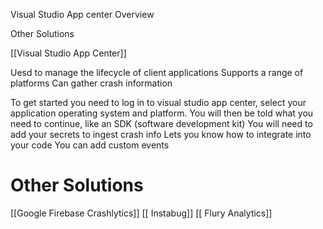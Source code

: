 Visual Studio App center Overview

Other Solutions

[[Visual Studio App Center]]

Uesd to manage the lifecycle of client applications
Supports a range of platforms
Can gather crash information

To get started you need to log in to visual studio app center, select your application operating system and platform. You will then be told what you need to continue, like an SDK (software development kit)
You will need to add your secrets to ingest crash info
Lets you know how to integrate into your code
You can add custom events

# Other Solutions
 [[Google Firebase Crashlytics]]
[[ Instabug]]
[[ Flury Analytics]]
